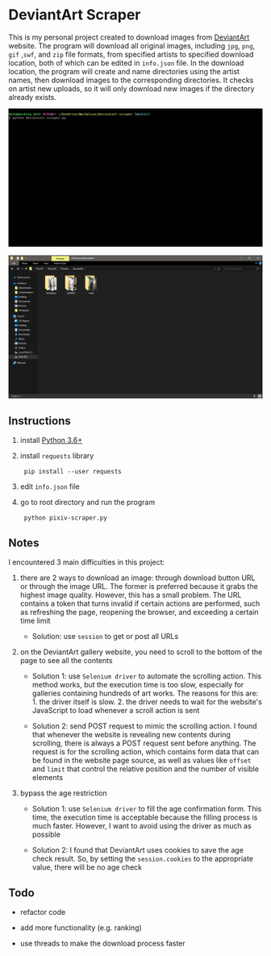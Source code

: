 # DeviantArt Scraper

This is my personal project created to download images from [DeviantArt](https://www.deviantart.com/) website. The program will download all original images, including `jpg`, `png`, `gif` ,`swf`, and `zip` file formats, from specified artists to specified download location, both of which can be edited in `info.json` file. In the download location, the program will create and name directories using the artist names, then download images to the corresponding directories. It checks on artist new uploads, so it will only download new images if the directory already exists.

![alt text](doc/download.gif?raw=true "download")

![alt text](doc/result.png?raw=true "result")

## Instructions

1. install [Python 3.6+](https://www.python.org/)

2. install `requests` library

        pip install --user requests

3. edit `info.json` file

4. go to root directory and run the program

        python pixiv-scraper.py

## Notes

I encountered 3 main difficulties in this project:

1. there are 2 ways to download an image: through download button URL or through the image URL. The former is preferred because it grabs the highest image quality. However, this has a small problem. The URL contains a token that turns invalid if certain actions are performed, such as refreshing the page, reopening the browser, and exceeding a certain time limit

    - Solution: use `session` to get or post all URLs

2. on the DeviantArt gallery website, you need to scroll to the bottom of the page to see all the contents

    - Solution 1: use `Selenium driver` to automate the scrolling action. This method works, but the execution time is too slow, especially for galleries containing hundreds of art works. The reasons for this are: 1. the driver itself is slow. 2. the driver needs to wait for the website's JavaScript to load whenever a scroll action is sent

    - Solution 2: send POST request to mimic the scrolling action. I found that whenever the website is revealing new contents during scrolling, there is always a POST request sent before anything. The request is for the scrolling action, which contains form data that can be found in the website page source, as well as values like `offset` and `limit` that control the relative position and the number of visible elements

3. bypass the age restriction

    - Solution 1: use `Selenium driver` to fill the age confirmation form. This time, the execution time is acceptable because the filling process is much faster. However, I want to avoid using the driver as much as possible

    - Solution 2: I found that DeviantArt uses cookies to save the age check result. So, by setting the `session.cookies` to the appropriate value, there will be no age check

## Todo

- refactor code

- add more functionality (e.g. ranking)

- use threads to make the download process faster